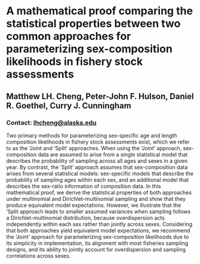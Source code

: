 # A mathematical proof comparing the statistical properties between two common approaches for parameterizing sex-composition likelihoods in fishery stock assessments
## Matthew LH. Cheng, Peter-John F. Hulson, Daniel R. Goethel, Curry J. Cunningham
### Contact: lhcheng@alaska.edu
Two primary methods for parameterizing sex-specific age and length composition likelihoods in fishery stock assessments exist, which we refer to as the ‘Joint and ‘Split’ approaches. When using the ‘Joint’ approach, sex-composition data are assumed to arise from a single statistical model that describes the probability of sampling across all ages and sexes in a given year. By contrast, the ‘Split’ approach assumes that sex-composition data arises from several statistical models: sex-specific models that describe the probability of sampling ages within each sex, and an additional model that describes the sex-ratio information of composition data. In this mathematical proof, we derive the statistical properties of both approaches under multinomial and Dirichlet-multinomial sampling and show that they produce equivalent model expectations. However, we illustrate that the ‘Split approach leads to smaller assumed variances when sampling follows a Dirichlet-multinomial distribution, because overdispersion acts independently within each sex rather than jointly across sexes. Considering that both approaches yield equivalent model expectations, we recommend the ‘Joint’ approach for parameterizing sex-composition likelihoods due to its simplicity in implementation, its alignment with most fisheries sampling designs, and its ability to jointly account for overdispersion and sampling correlations across sexes.  

